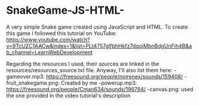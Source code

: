 # SnakeGame-JS-HTML-

A very simple Snake game created using JavaScript and HTML. To create this game I followed this tutorial on YouTube: https://www.youtube.com/watch?v=9TcU2C1AACw&index=1&list=PLt4757glfbhHkfz7dqojMbnBdgUnFih4B&ab_channel=LearnWebDevelopment

Regarding the resources I used, their sources are linked in the resources/resources_source.txt file.
Anyway, I'll also list them here:
-gameover.mp3: https://freesound.org/people/noirenex/sounds/159408/
-fruit_snakegame.png: Created by me
-powerup.mp3: https://freesound.org/people/Cman634/sounds/198784/
-canvas.png: used the one provided in the video tutorial's description
